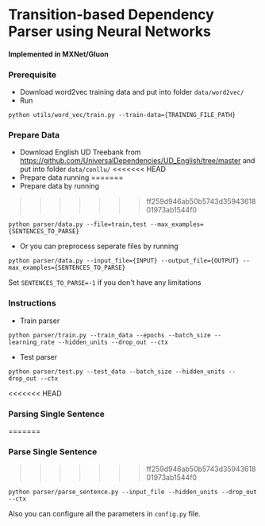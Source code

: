 # Transition-based Dependency Parser using Neural Networks
#### Implemented in MXNet/Gluon

### Prerequisite
 - Download word2vec training data and put into folder ```data/word2vec/```
 - Run
```
python utils/word_vec/train.py --train-data={TRAINING_FILE_PATH}
```

### Prepare Data
 - Download English UD Treebank from https://github.com/UniversalDependencies/UD_English/tree/master and put into folder ```data/conllu/```
<<<<<<< HEAD
 - Prepare data running
=======
 - Prepare data by running
>>>>>>> ff259d946ab50b5743d3594361801973ab1544f0
```
python parser/data.py --file=train,test --max_examples={SENTENCES_TO_PARSE}
```
 - Or you can preprocess seperate files by running
```
python parser/data.py --input_file={INPUT} --output_file={OUTPUT} --max_examples={SENTENCES_TO_PARSE}
```
Set ```SENTENCES_TO_PARSE=-1``` if you don't have any limitations

### Instructions
 - Train parser
```
python parser/train.py --train_data --epochs --batch_size --learning_rate --hidden_units --drop_out --ctx
```
 - Test parser
```
python parser/test.py --test_data --batch_size --hidden_units --drop_out --ctx
```

<<<<<<< HEAD
### Parsing Single Sentence
=======
### Parse Single Sentence
>>>>>>> ff259d946ab50b5743d3594361801973ab1544f0
```
python parser/parse_sentence.py --input_file --hidden_units --drop_out --ctx
```

Also you can configure all the parameters in ```config.py``` file.
